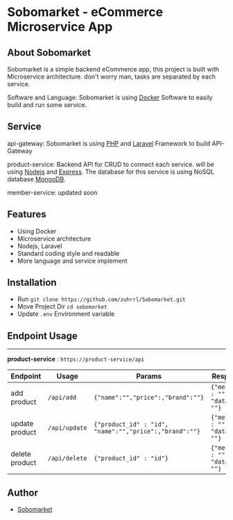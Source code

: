 # Sobomarket - eCommerce Microservice App

## About Sobomarket

Sobomarket is a simple backend eCommerce app, this project is built with Microservice architecture. don't worry man, tasks are separated by each service. 

Software and Language: Sobomarket is using [Docker](https://www.docker.com/) Software to easily build and run some service. 

## Service

api-gateway: Sobomarket is using [PHP](https://www.php.net/) and [Laravel](https://laravel.com/) Framework to build API-Gateway

product-service: Backend API for CRUD to connect each service. will be using [Nodejs](https://nodejs.org/en/) and [Express](https://expressjs.com/). The database for this service is using NoSQL database [MongoDB](https://www.mongodb.com/).

member-service: updated soon

## Features

- Using Docker
- Microservice architecture
- Nodejs, Laravel
- Standard coding style and readable
- More language and service implement


## Installation

- Run `git clone https://github.com/zuhrrl/Sobomarket.git`
- Move Project Dir `cd sobomarket`
- Update `.env` Environment variable

## Endpoint Usage 

---
**product-service** : `https://product-service/api`

| Endpoint | Usage | Params | Response
|----------|-------|---------|---------|
| add product | `/api/add` |```{"name":"","price":,"brand":""}```|```{"message" : "", "data" : ""}```|
| update product | `/api/update` |```{"product_id" : "id", "name":"","price":,"brand":""}```|```{"message" : "", "data" : ""}```|
| delete product | `/api/delete` |```{"product_id" : "id"}```|```{"message" : "", "data" : ""}```|


## Author

- [Sobomarket](https://github.com/zuhrrl/Sobomarket)